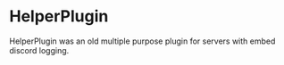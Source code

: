 # HelperPlugin
HelperPlugin was an old multiple purpose plugin for servers with embed discord logging.
